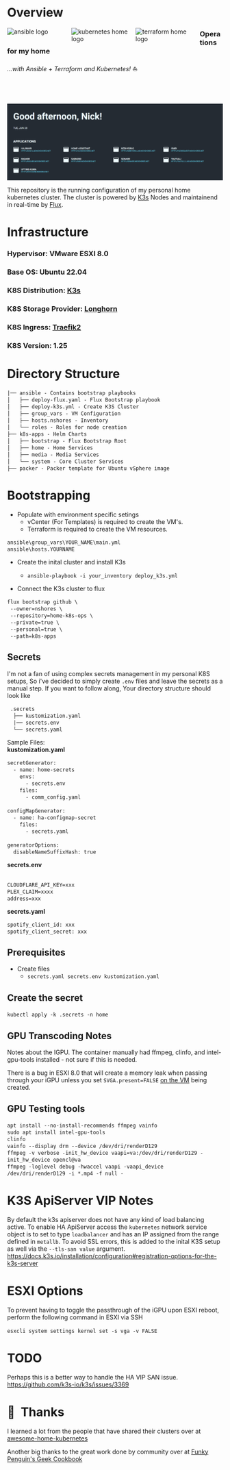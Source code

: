 # Overview

<p align="left">
   <img src="https://i.imgur.com/4l9bHvG.png" alt="ansible logo" width="150" align="left" />
   <img src="https://i.imgur.com/EXNTJnA.png" alt="kubernetes home logo" width="150" align="left" />
   <img src="https://user-images.githubusercontent.com/31406378/108641411-f9374f00-7496-11eb-82a7-0fa2a9cc5f93.png" alt="terraform home logo" width="150" align="left" />
</p>

### Operations for my home

_...with Ansible + Terraform and Kubernetes!_ :sailboat:
<br/><br/><br/><br/>
<br/>
<img src="https://raw.githubusercontent.com/nshores/k8s-home-ops/main/images/dashboard.png" alt="dashboard" align="center" />

This repository is the running configuration of my personal home kubernetes cluster. The cluster is powered by [K3s](https://k3s.io/) Nodes and maintainend in real-time by [Flux](https://fluxcd.io/docs/).

# Infrastructure

### Hypervisor: VMware ESXI 8.0

### Base OS: Ubuntu 22.04

### K8S Distribution: [K3s](https://k3s.io/)

### K8S Storage Provider: [Longhorn](https://longhorn.io/)

### K8S Ingress: [Traefik2](https://doc.traefik.io/traefik/)

### K8S Version: 1.25

# Directory Structure

```
|── ansible - Contains bootstrap playbooks
│   ├── deploy-flux.yaml - Flux Bootstrap playbook
│   ├── deploy-k3s.yml - Create K3S Cluster
│   ├── group_vars - VM Configuration
│   ├── hosts.nshores - Inventory
│   └── roles - Roles for node creation
├── k8s-apps - Helm Charts
│   ├── bootstrap - Flux Bootstrap Root
│   ├── home - Home Services
│   ├── media - Media Services
│   └── system - Core Cluster Services
├── packer - Packer template for Ubuntu vSphere image
```  

# Bootstrapping

* Populate with environment specific setings
  * vCenter (For Templates) is required to create the VM's.
  * Terraform is required to create the VM resources.

 ```
ansible\group_vars\YOUR_NAME\main.yml
ansible\hosts.YOURNAME
```

* Create the inital cluster and install K3s  
  * `ansible-playbook -i your_inventory deploy_k3s.yml`

* Connect the K3s cluster to flux  

 ```
 flux bootstrap github \
  --owner=nshores \
  --repository=home-k8s-ops \
  --private=true \
  --personal=true \
  --path=k8s-apps 
  ```

## Secrets

I'm not a fan of using complex secrets management in my personal K8S setups, So i've decided to simply create `.env` files and leave the secrets as a manual step. If you want to follow along, Your directory structure should look like

```
 .secrets
  ├── kustomization.yaml
  |── secrets.env
  └── secrets.yaml

```

Sample Files:  
**kustomization.yaml**

```
secretGenerator:
  - name: home-secrets
    envs:
      - secrets.env
    files:
      - comm_config.yaml

configMapGenerator:
  - name: ha-configmap-secret
    files:
      - secrets.yaml

generatorOptions:
  disableNameSuffixHash: true
```

**secrets.env**

```

CLOUDFLARE_API_KEY=xxx
PLEX_CLAIM=xxxx
address=xxx
```

**secrets.yaml**

```
spotify_client_id: xxx
spotify_client_secret: xxx
```

## Prerequisites

* Create files
  * `secrets.yaml secrets.env kustomization.yaml`

## Create the secret

`kubectl apply -k .secrets -n home`
&nbsp;

## GPU Transcoding Notes

Notes about the IGPU. The container manually had ffmpeg, clinfo, and intel-gpu-tools installed - not sure if this is needed.

There is a bug in ESXI 8.0 that will create a memory leak when passing through your iGPU unless you set `SVGA.present=FALSE` [on the VM](https://github.com/nshores/k8s-home-ops/blob/d6202e760876ca792b5551dd7abef33265fc8691/ansible/roles/vsphere/templates/swarm_node.tf.j2#L43) being created.

## GPU Testing tools

```
apt install --no-install-recommends ffmpeg vainfo
sudo apt install intel-gpu-tools
clinfo
vainfo --display drm --device /dev/dri/renderD129
ffmpeg -v verbose -init_hw_device vaapi=va:/dev/dri/renderD129 -init_hw_device opencl@va
ffmpeg -loglevel debug -hwaccel vaapi -vaapi_device /dev/dri/renderD129 -i *.mp4 -f null -
```

# K3S ApiServer VIP Notes

By default the k3s apiserver does not have any kind of load balancing active. To enable HA ApiServer access the `kubernetes` network service object is to set to type `loadbalancer` and has an IP assigned from the range defined in `metallb`. To avoid SSL errors, this is added to the inital K3S setup as well via the `--tls-san value` argument.
<https://docs.k3s.io/installation/configuration#registration-options-for-the-k3s-server>

# ESXI Options

To prevent having to toggle the passthrough of the iGPU upon ESXI reboot, perform the following command in ESXI via SSH  

`esxcli system settings kernel set -s vga -v FALSE`

# TODO

Perhaps this is a better way to handle the HA VIP SAN issue.  
<https://github.com/k3s-io/k3s/issues/3369>

# :handshake:&nbsp; Thanks

I learned a lot from the people that have shared their clusters over at
[awesome-home-kubernetes](https://github.com/k8s-at-home/awesome-home-kubernetes)

Another big thanks to the great work done by community over at [Funky Penguin's Geek Cookbook](https://geek-cookbook.funkypenguin.co.nz/community/discord/)
